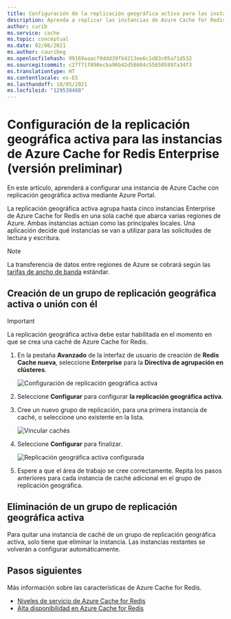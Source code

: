 ```yaml
---
title: Configuración de la replicación geográfica activa para las instancias de Azure Cache for Redis Enterprise
description: Aprenda a replicar las instancias de Azure Cache for Redis Enterprise entre regiones de Azure.
author: curib
ms.service: cache
ms.topic: conceptual
ms.date: 02/08/2021
ms.author: cauribeg
ms.openlocfilehash: 99169aaacf0ddd39fb4213ee6c1d83c05a71d532
ms.sourcegitcommit: c27f71f890ecba96b42d58604c556505897a34f3
ms.translationtype: HT
ms.contentlocale: es-ES
ms.lasthandoff: 10/05/2021
ms.locfileid: "129538488"
---
```

# <a name="configure-active-geo-replication-for-enterprise-azure-cache-for-redis-instances-preview"></a>Configuración de la replicación geográfica activa para las instancias de Azure Cache for Redis Enterprise (versión preliminar)

En este artículo, aprenderá a configurar una instancia de Azure Cache con replicación geográfica activa mediante Azure Portal.

La replicación geográfica activa agrupa hasta cinco instancias Enterprise de Azure Cache for Redis en una sola caché que abarca varias regiones de Azure. Ambas instancias actúan como las principales locales. Una aplicación decide qué instancias se van a utilizar para las solicitudes de lectura y escritura.

> [!NOTE]
> La transferencia de datos entre regiones de Azure se cobrará según las [tarifas de ancho de banda](https://azure.microsoft.com/pricing/details/bandwidth/) estándar.

## <a name="create-or-join-an-active-geo-replication-group"></a>Creación de un grupo de replicación geográfica activa o unión con él

> [!IMPORTANT]
> La replicación geográfica activa debe estar habilitada en el momento en que se crea una caché de Azure Cache for Redis.
>
>

1. En la pestaña **Avanzado** de la interfaz de usuario de creación de **Redis Cache nueva**, seleccione **Enterprise** para la **Directiva de agrupación en clústeres**.

    ![Configuración de replicación geográfica activa](./media/cache-how-to-active-geo-replication/cache-active-geo-replication-not-configured.png)

1. Seleccione **Configurar** para configurar **la replicación geográfica activa**.

1. Cree un nuevo grupo de replicación, para una primera instancia de caché, o seleccione uno existente en la lista.

    ![Vincular cachés](./media/cache-how-to-active-geo-replication/cache-active-geo-replication-new-group.png)

1. Seleccione **Configurar** para finalizar.

    ![Replicación geográfica activa configurada](./media/cache-how-to-active-geo-replication/cache-active-geo-replication-configured.png)

1. Espere a que el área de trabajo se cree correctamente. Repita los pasos anteriores para cada instancia de caché adicional en el grupo de replicación geográfica.

## <a name="remove-from-an-active-geo-replication-group"></a>Eliminación de un grupo de replicación geográfica activa

Para quitar una instancia de caché de un grupo de replicación geográfica activa, solo tiene que eliminar la instancia. Las instancias restantes se volverán a configurar automáticamente.

## <a name="next-steps"></a>Pasos siguientes

Más información sobre las características de Azure Cache for Redis.

* [Niveles de servicio de Azure Cache for Redis](cache-overview.md#service-tiers)
* [Alta disponibilidad en Azure Cache for Redis](cache-high-availability.md)
